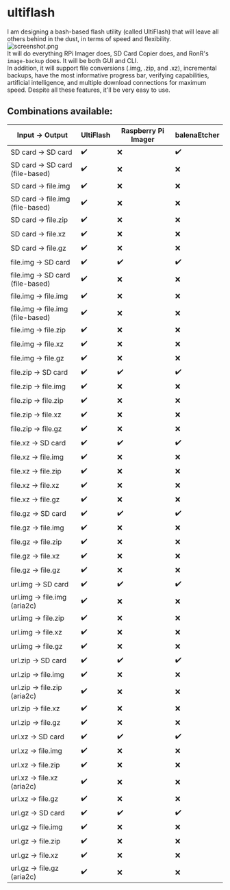 # ultiflash

I am designing a bash-based flash utility (called UltiFlash) that will leave all others behind in the dust, in terms of speed and flexibility.  
![screenshot.png](https://cdn.discordapp.com/attachments/752577535375704224/817546525302587402/2021-03-05-174312_1920x1080_scrot.png)  
It will do everything RPi Imager does, SD Card Copier does, and RonR's `image-backup` does. It will be both GUI and CLI.  
In addition, it will support file conversions (.img, .zip, and .xz), incremental backups, have the most informative progress bar, verifying capabilities, artificial intelligence, and multiple download connections for maximum speed. Despite all these features, it'll be very easy to use.

## Combinations available:

Input -> Output|UltiFlash|Raspberry Pi Imager|balenaEtcher
--- | --- | --- | ---
SD card -> SD card|✔️|❌|✔️
SD card -> SD card (file-based)|✔️|❌|❌
SD card -> file.img|✔️|❌|❌|❌
SD card -> file.img (file-based)|✔️|❌|❌
SD card -> file.zip|✔️|❌|❌
SD card -> file.xz|✔️|❌|❌
SD card -> file.gz|✔️|❌|❌
file.img -> SD card|✔️|✔️|✔️
file.img -> SD card (file-based)|✔️|❌|❌
file.img -> file.img|✔️|❌|❌|❌
file.img -> file.img (file-based)|✔️|❌|❌
file.img -> file.zip|✔️|❌|❌
file.img -> file.xz|✔️|❌|❌
file.img -> file.gz|✔️|❌|❌
file.zip -> SD card|✔️|✔️|✔️
file.zip -> file.img|✔️|❌|❌
file.zip -> file.zip|✔️|❌|❌
file.zip -> file.xz|✔️|❌|❌
file.zip -> file.gz|✔️|❌|❌
file.xz -> SD card|✔️|✔️|✔️
file.xz -> file.img|✔️|❌|❌
file.xz -> file.zip|✔️|❌|❌
file.xz -> file.xz|✔️|❌|❌
file.xz -> file.gz|✔️|❌|❌
file.gz -> SD card|✔️|✔️|✔️
file.gz -> file.img|✔️|❌|❌
file.gz -> file.zip|✔️|❌|❌
file.gz -> file.xz|✔️|❌|❌
file.gz -> file.gz|✔️|❌|❌
url.img -> SD card|✔️|✔️|✔️
url.img -> file.img (aria2c)|✔️|❌|❌
url.img -> file.zip|✔️|❌|❌
url.img -> file.xz|✔️|❌|❌
url.img -> file.gz|✔️|❌|❌
url.zip -> SD card|✔️|✔️|✔️
url.zip -> file.img|✔️|❌|❌
url.zip -> file.zip (aria2c)|✔️|❌|❌
url.zip -> file.xz|✔️|❌|❌
url.zip -> file.gz|✔️|❌|❌
url.xz -> SD card|✔️|✔️|✔️
url.xz -> file.img|✔️|❌|❌
url.xz -> file.zip|✔️|❌|❌
url.xz -> file.xz (aria2c)|✔️|❌|❌
url.xz -> file.gz|✔️|❌|❌
url.gz -> SD card|✔️|✔️|✔️
url.gz -> file.img|✔️|❌|❌
url.gz -> file.zip|✔️|❌|❌
url.gz -> file.xz|✔️|❌|❌
url.gz -> file.gz (aria2c)|✔️|❌|❌
